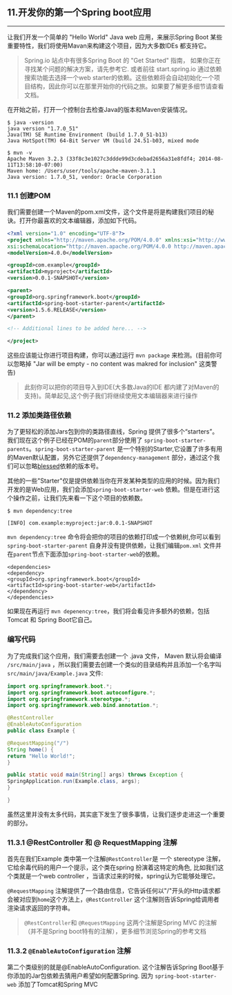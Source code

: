 #
## 11.开发你的第一个Spring boot应用
---
让我们开发一个简单的 "Hello World" Java web 应用，来展示Spring Boot 某些重要特性，我们将使用Mavan来构建这个项目，因为大多数IDEs 都支持它。


> Spring.io 站点中有很多Spring Boot 的 "Get Started" 指南， 如果你正在寻找某个问题的解决方案，请先参考它. 或者前往 start.spring.io 通过依赖搜索功能去选择一个web starter的依赖。这些依赖将会自动初始化一个项目结构，因此你可以在那里开始你的代码之旅。如果要了解更多细节请查看文档。


在开始之前，打开一个控制台去检查Java的版本和Maven安装情况。


```shell
$ java -version
java version "1.7.0_51"
Java(TM) SE Runtime Environment (build 1.7.0_51-b13)
Java HotSpot(TM) 64-Bit Server VM (build 24.51-b03, mixed mode

```


```
$ mvn -v
Apache Maven 3.2.3 (33f8c3e1027c3ddde99d3cdebad2656a31e8fdf4; 2014-08-11T13:58:10-07:00)
Maven home: /Users/user/tools/apache-maven-3.1.1
Java version: 1.7.0_51, vendor: Oracle Corporation

```

### 11.1 创建POM
我们需要创建一个Maven的pom.xml文件，这个文件是将是构建我们项目的秘诀。打开你最喜欢的文本编辑器，添加如下代码。



```xml
<?xml version="1.0" encoding="UTF-8"?>
<project xmlns="http://maven.apache.org/POM/4.0.0" xmlns:xsi="http://www.w3.org/2001/XMLSchema-instance"
xsi:schemaLocation="http://maven.apache.org/POM/4.0.0 http://maven.apache.org/xsd/maven-4.0.0.xsd">
<modelVersion>4.0.0</modelVersion>

<groupId>com.example</groupId>
<artifactId>myproject</artifactId>
<version>0.0.1-SNAPSHOT</version>

<parent>
<groupId>org.springframework.boot</groupId>
<artifactId>spring-boot-starter-parent</artifactId>
<version>1.5.6.RELEASE</version>
</parent>

<!-- Additional lines to be added here... -->

</project>

```

这些应该能让你进行项目构建，你可以通过运行 `mvn package` 来检测。(目前你可以忽略掉 "Jar will be empty - no content was makred for inclusion" 这类警告)

> 此刻你可以把你的项目导入到IDE(大多数Java的IDE 都内建了对Maven的支持)。简单起见,这个例子我们将继续使用文本编辑器来进行操作

### 11.2 添加类路径依赖

为了更轻松的添加Jars包到你的类路径直线，Spring 提供了很多个“starters”。 我们现在这个例子已经在POM的`parent`部分使用了 `spring-boot-starter-parents`。`spring-boot-starter-parent` 是一个特别的Starter,它设置了许多有用的Maven默认配置，另外它还提供了`dependency-management` 部分，通过这个我们可以忽略[blessed](http://power1128.tumblr.com/post/94609602465/spring-boot%E4%B8%AD%E4%B8%BA%E4%BB%80%E4%B9%88%E5%BE%88%E5%A4%9Adependency%E4%B8%8D%E7%94%A8%E5%86%99%E7%89%88%E6%9C%AC%E5%8F%B7)依赖的版本号。

其他的一些"Starter"仅是提供依赖当你在开发某种类型的应用的时候。因为我们开发的是Web应用，我们会添加`spring-boot-starter-web` 依赖。但是在进行这个操作之前，让我们先来看一下这个项目的依赖数。


```
$ mvn dependency:tree

[INFO] com.example:myproject:jar:0.0.1-SNAPSHOT

```

`mvn dependency:tree` 命令将会把你的项目的依赖打印成一个依赖树,你可以看到 `spring-boot-starter-parent` 自身并没有提供依赖，让我们编辑`pom.xml` 文件并在`parent`节点下面添加`spring-boot-starter-web`的依赖。



```
<dependencies>
<dependency>
<groupId>org.springframework.boot</groupId>
<artifactId>spring-boot-starter-web</artifactId>
</dependency>
</dependencies>

```

如果现在再运行 `mvn depenency:tree`，我们将会看见许多额外的依赖，包括Tomcat 和 Spring Boot它自己。

### 编写代码

为了完成我们这个应用，我们需要去创建一个 .java 文件， Maven 默认将会编译 `/src/main/java` ，所以我们需要去创建一个类似的目录结构并且添加一个名字叫 `src/main/java/Example.java` 文件:



```java
import org.springframework.boot.*;
import org.springframework.boot.autoconfigure.*;
import org.springframework.stereotype.*;
import org.springframework.web.bind.annotation.*;

@RestController
@EnableAutoConfiguration
public class Example {

@RequestMapping("/")
String home() {
return "Hello World!";
}

public static void main(String[] args) throws Exception {
SpringApplication.run(Example.class, args);
}

}

```

虽然这里并没有太多代码，其实底下发生了很多事情，让我们逐步走进这一个重要的部分。


### 11.3.1 @RestController 和 @ RequestMapping 注解

首先在我们Example 类中第一个注解`@RestController`是 一个 stereotype 注解，它给余毒代码的用户一个提示，这个类在spring 扮演着这特定的角色, 比如我们这个类就是一个web controller ，当请求过来的时候，spring认为它能够处理它。

`@RequestMapping` 注解提供了一个路由信息，它告诉任何以"/"开头的Http请求都会被对应到`home`这个方法上，`@RestController` 这个注解则告诉Spring给调用者渲染请求返回的字符串。

> `@RestController`和 `@RequestMapping` 这两个注解是Spring MVC 的注解（并不是Spring boot特有的注解），更多细节浏览Spring的参考文档


### 11.3.2 `@EnableAutoConfiguration` 注解

第二个类级别的就是@EnableAutoConfiguration. 这个注解告诉Spring Boot基于你添加的Jar包依赖去猜用户希望如何配置Spring. 因为 `spring-boot-starter-web` 添加了Tomcat和Spring MVC
























